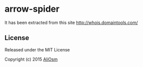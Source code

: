 # arrow-spider

It has been extracted from this site http://whois.domaintools.com/

License
------------

Released under the MIT License

Copyright (c) 2015 [AliOsm](http://fb.com/Ali.L.Malak)
